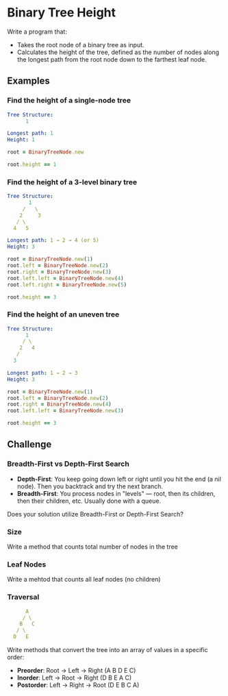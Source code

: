 # Binary Tree Height

Write a program that:

- Takes the root node of a binary tree as input.
- Calculates the height of the tree, defined as the number of nodes along the longest path from the root node down to the farthest leaf node.

## Examples

### Find the height of a single-node tree

```yaml
Tree Structure:
      1

Longest path: 1
Height: 1
```

```ruby
root = BinaryTreeNode.new

root.height == 1
```

### Find the height of a 3-level binary tree

```yaml
Tree Structure:
       1
     /   \
    2     3
   / \
  4   5

Longest path: 1 → 2 → 4 (or 5)
Height: 3
```

```ruby
root = BinaryTreeNode.new(1)
root.left = BinaryTreeNode.new(2)
root.right = BinaryTreeNode.new(3)
root.left.left = BinaryTreeNode.new(4)
root.left.right = BinaryTreeNode.new(5)

root.height == 3
```

### Find the height of an uneven tree

```yaml
Tree Structure:
      1
     / \
    2   4
   /
  3

Longest path: 1 → 2 → 3
Height: 3
```

```ruby
root = BinaryTreeNode.new(1)
root.left = BinaryTreeNode.new(2)
root.right = BinaryTreeNode.new(4)
root.left.left = BinaryTreeNode.new(3)

root.height == 3
```

## Challenge

### Breadth-First vs Depth-First Search

- **Depth-First**: You keep going down left or right until you hit the end (a nil node). Then you backtrack and try the next branch.
- **Breadth-First**: You process nodes in "levels" — root, then its children, then their children, etc. Usually done with a queue.

Does your solution utilize Breadth-First or Depth-First Search?

### Size

Write a method that counts total number of nodes in the tree

### Leaf Nodes

Write a mehtod that counts all leaf nodes (no children)

### Traversal

```yaml
      A
     / \
    B   C
   / \
  D   E
```

Write methods that convert the tree into an array of values in a specific order:

- **Preorder**: Root → Left → Right (A B D E C)
- **Inorder**: Left → Root → Right (D B E A C)
- **Postorder**: Left → Right → Root (D E B C A)

